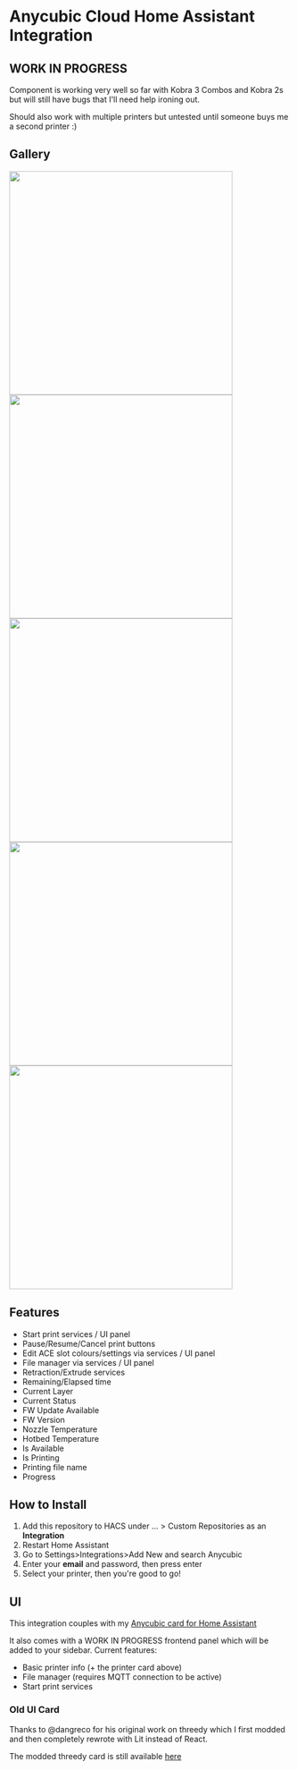 # Anycubic Cloud Home Assistant Integration

## WORK IN PROGRESS 

Component is working very well so far with Kobra 3 Combos and Kobra 2s but will still have bugs that I'll need help ironing out.

Should also work with multiple printers but untested until someone buys me a second printer :)

## Gallery


<img width="400" alt="" src="https://raw.githubusercontent.com/WaresWichall/hass-anycubic_cloud/master/screenshots/kobra2-1.png">
<img width="400" alt="" src="https://raw.githubusercontent.com/WaresWichall/hass-anycubic_cloud/master/screenshots/kobra2-2.png">
<img width="400" alt="" src="https://raw.githubusercontent.com/WaresWichall/hass-anycubic_cloud/master/screenshots/kobra3-1.png">
<img width="400" alt="" src="https://raw.githubusercontent.com/WaresWichall/hass-anycubic_cloud/master/screenshots/kobra3-print.png">
<img width="400" alt="" src="https://raw.githubusercontent.com/WaresWichall/hass-anycubic_cloud/master/screenshots/anycubic-ace-ui.gif">





## Features

- Start print services / UI panel
- Pause/Resume/Cancel print buttons
- Edit ACE slot colours/settings via services / UI panel
- File manager via services / UI panel
- Retraction/Extrude services
- Remaining/Elapsed time
- Current Layer
- Current Status
- FW Update Available
- FW Version
- Nozzle Temperature
- Hotbed Temperature
- Is Available
- Is Printing
- Printing file name
- Progress

## How to Install

1. Add this repository to HACS under ... > Custom Repositories as an **Integration**
2. Restart Home Assistant
3. Go to Settings>Integrations>Add New and search Anycubic
4. Enter your **email** and password, then press enter
5. Select your printer, then you're good to go!


## UI

This integration couples with my [Anycubic card for Home Assistant](https://github.com/WaresWichall/hass-anycubic_card)

It also comes with a WORK IN PROGRESS frontend panel which will be added to your sidebar.
Current features:
- Basic printer info (+ the printer card above)
- File manager (requires MQTT connection to be active)
- Start print services

### Old UI Card

Thanks to @dangreco for his original work on threedy which I first modded and then completely rewrote with Lit instead of React.

The modded threedy card is still available [here](https://github.com/WaresWichall/hass-threedy_anycubic_card)
